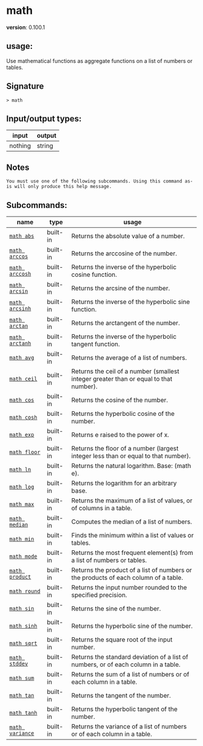 # math

**version**: 0.100.1

## **usage**:

Use mathematical functions as aggregate functions on a list of numbers or tables.

## Signature

`> math `

## Input/output types:

| input   | output |
| ------- | ------ |
| nothing | string |

## Notes

```text
You must use one of the following subcommands. Using this command as-is will only produce this help message.
```

## Subcommands:

| name                                               | type     | usage                                                                                 |
| -------------------------------------------------- | -------- | ------------------------------------------------------------------------------------- |
| [`math abs`](/commands/docs/math_abs.md)           | built-in | Returns the absolute value of a number.                                               |
| [`math arccos`](/commands/docs/math_arccos.md)     | built-in | Returns the arccosine of the number.                                                  |
| [`math arccosh`](/commands/docs/math_arccosh.md)   | built-in | Returns the inverse of the hyperbolic cosine function.                                |
| [`math arcsin`](/commands/docs/math_arcsin.md)     | built-in | Returns the arcsine of the number.                                                    |
| [`math arcsinh`](/commands/docs/math_arcsinh.md)   | built-in | Returns the inverse of the hyperbolic sine function.                                  |
| [`math arctan`](/commands/docs/math_arctan.md)     | built-in | Returns the arctangent of the number.                                                 |
| [`math arctanh`](/commands/docs/math_arctanh.md)   | built-in | Returns the inverse of the hyperbolic tangent function.                               |
| [`math avg`](/commands/docs/math_avg.md)           | built-in | Returns the average of a list of numbers.                                             |
| [`math ceil`](/commands/docs/math_ceil.md)         | built-in | Returns the ceil of a number (smallest integer greater than or equal to that number). |
| [`math cos`](/commands/docs/math_cos.md)           | built-in | Returns the cosine of the number.                                                     |
| [`math cosh`](/commands/docs/math_cosh.md)         | built-in | Returns the hyperbolic cosine of the number.                                          |
| [`math exp`](/commands/docs/math_exp.md)           | built-in | Returns e raised to the power of x.                                                   |
| [`math floor`](/commands/docs/math_floor.md)       | built-in | Returns the floor of a number (largest integer less than or equal to that number).    |
| [`math ln`](/commands/docs/math_ln.md)             | built-in | Returns the natural logarithm. Base: (math e).                                        |
| [`math log`](/commands/docs/math_log.md)           | built-in | Returns the logarithm for an arbitrary base.                                          |
| [`math max`](/commands/docs/math_max.md)           | built-in | Returns the maximum of a list of values, or of columns in a table.                    |
| [`math median`](/commands/docs/math_median.md)     | built-in | Computes the median of a list of numbers.                                             |
| [`math min`](/commands/docs/math_min.md)           | built-in | Finds the minimum within a list of values or tables.                                  |
| [`math mode`](/commands/docs/math_mode.md)         | built-in | Returns the most frequent element(s) from a list of numbers or tables.                |
| [`math product`](/commands/docs/math_product.md)   | built-in | Returns the product of a list of numbers or the products of each column of a table.   |
| [`math round`](/commands/docs/math_round.md)       | built-in | Returns the input number rounded to the specified precision.                          |
| [`math sin`](/commands/docs/math_sin.md)           | built-in | Returns the sine of the number.                                                       |
| [`math sinh`](/commands/docs/math_sinh.md)         | built-in | Returns the hyperbolic sine of the number.                                            |
| [`math sqrt`](/commands/docs/math_sqrt.md)         | built-in | Returns the square root of the input number.                                          |
| [`math stddev`](/commands/docs/math_stddev.md)     | built-in | Returns the standard deviation of a list of numbers, or of each column in a table.    |
| [`math sum`](/commands/docs/math_sum.md)           | built-in | Returns the sum of a list of numbers or of each column in a table.                    |
| [`math tan`](/commands/docs/math_tan.md)           | built-in | Returns the tangent of the number.                                                    |
| [`math tanh`](/commands/docs/math_tanh.md)         | built-in | Returns the hyperbolic tangent of the number.                                         |
| [`math variance`](/commands/docs/math_variance.md) | built-in | Returns the variance of a list of numbers or of each column in a table.               |
